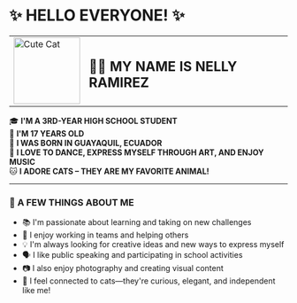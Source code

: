# ✨ **HELLO EVERYONE!** ✨

<table>
  <tr>
    <td><img src="https://cdn.pixabay.com/photo/2017/11/09/21/41/cat-2934720_1280.jpg" alt="Cute Cat" width="120"/></td>
    <td><h2>🙋‍♀️ <strong>MY NAME IS NELLY RAMIREZ</strong></h2></td>
  </tr>
</table>

🎓 **I'M A 3RD-YEAR HIGH SCHOOL STUDENT**  
🎂 **I'M 17 YEARS OLD**  
📍 **I WAS BORN IN GUAYAQUIL, ECUADOR**  
💃 **I LOVE TO DANCE, EXPRESS MYSELF THROUGH ART, AND ENJOY MUSIC**  
🐱 **I ADORE CATS – THEY ARE MY FAVORITE ANIMAL!**  

---

### 🌟 **A FEW THINGS ABOUT ME**

- 📚 I'm passionate about learning and taking on new challenges  
- 🤝 I enjoy working in teams and helping others  
- 💡 I'm always looking for creative ideas and new ways to express myself  
- 🗣️ I like public speaking and participating in school activities  
- 📷 I also enjoy photography and creating visual content  
- 🐾 I feel connected to cats—they're curious, elegant, and independent like me!
